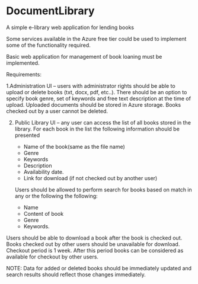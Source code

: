 # DocumentLibrary
A simple e-library web application for lending books

Some services available in the Azure free tier could be used to implement some of the functionality required.

Basic web application for management of book loaning must be implemented.

Requirements:

1.Administration UI – users with administrator rights should be able to upload or delete books (txt, docx, pdf, etc..). There should be an option to specify book genre, set of keywords and free text description at the time of upload. Uploaded documents should be stored in Azure storage.
Books checked out by a user cannot be deleted. 

2. Public Library UI – any user can access the list of all books stored in the library. For each book in the list the following information should be presented
    - Name of the book(same as the file name)
    - Genre
    - Keywords
    - Description
    - Availability date.
    - Link for download (if not checked out by another user)
    
    Users should be allowed to perform search for books based on match in any or the following the following:
    
    - Name
    - Content of book
    - Genre
    - Keywords.

Users should be able to download a book after the book is checked out.
Books checked out by other users should be unavailable for download.
Checkout period is 1 week. After this period books can be considered as available for checkout by other users.

NOTE: Data for added or deleted books should be immediately updated and search results should reflect those changes immediately.
